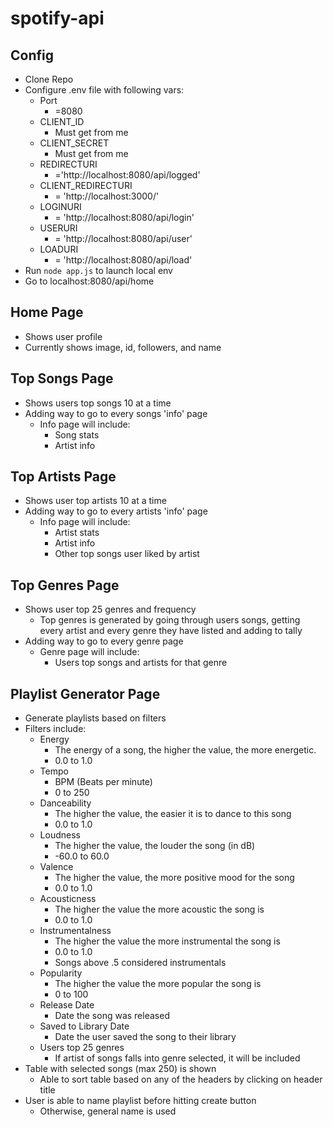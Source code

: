 # spotify-api
## Config
  * Clone Repo
  * Configure .env file with following vars:
    * Port
      * =8080
    * CLIENT_ID
      * Must get from me
    * CLIENT_SECRET
      * Must get from me
    * REDIRECTURI
      * ='http://localhost:8080/api/logged'
    * CLIENT_REDIRECTURI
      * = 'http://localhost:3000/'
    * LOGINURI
      * = 'http://localhost:8080/api/login'
    * USERURI
      * = 'http://localhost:8080/api/user'
    * LOADURI
      * = 'http://localhost:8080/api/load'
  * Run `node app.js` to launch local env
  * Go to localhost:8080/api/home

## Home Page
  * Shows user profile
  * Currently shows image, id, followers, and name

## Top Songs Page
* Shows users top songs 10 at a time
* Adding way to go to every songs 'info' page
  * Info page will include:
    * Song stats
    * Artist info

## Top Artists Page
* Shows user top artists 10 at a time
* Adding way to go to every artists 'info' page
  * Info page will include:
    * Artist stats
    * Artist info
    * Other top songs user liked by artist

## Top Genres Page
* Shows user top 25 genres and frequency
  * Top genres is generated by going through users songs, getting every artist and every genre they have listed and adding to tally
* Adding way to go to every genre page
  * Genre page will include:
    * Users top songs and artists for that genre

## Playlist Generator Page
* Generate playlists based on filters
* Filters include:
  * Energy
    * The energy of a song, the higher the value, the more energetic.
    * 0.0 to 1.0
  * Tempo
    * BPM (Beats per minute)
    * 0 to 250
  * Danceability
    * The higher the value, the easier it is to dance to this song
    * 0.0 to 1.0
  * Loudness
    * The higher the value, the louder the song (in dB)
    * -60.0 to 60.0
  * Valence
    * The higher the value, the more positive mood for the song
    * 0.0 to 1.0
  * Acousticness
    * The higher the value the more acoustic the song is
    * 0.0 to 1.0
  * Instrumentalness
    * The higher the value the more instrumental the song is
    * 0.0 to 1.0
    * Songs above .5 considered instrumentals
  * Popularity
    * The higher the value the more popular the song is
    * 0 to 100
  * Release Date
    * Date the song was released
  * Saved to Library Date
    * Date the user saved the song to their library
  * Users top 25 genres
    * If artist of songs falls into genre selected, it will be included
* Table with selected songs (max 250) is shown
  * Able to sort table based on any of the headers by clicking on header title
* User is able to name playlist before hitting create button
  * Otherwise, general name is used



